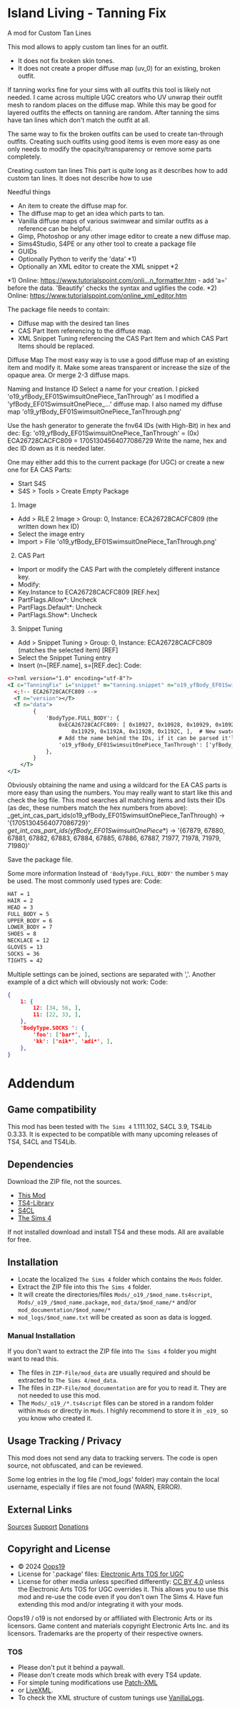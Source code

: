 # Island Living - Tanning Fix 

A mod for Custom Tan Lines

This mod allows to apply custom tan lines for an outfit.
* It does not fix broken skin tones.
* It does not create a proper diffuse map (uv_0) for an existing, broken outfit.

If tanning works fine for your sims with all outfits this tool is likely not needed. I came across multiple UGC creators who UV unwrap their outfit mesh to random places on the diffuse map. While this may be good for layered outfits the effects on tanning are random. After tanning the sims have tan lines which don't match the outfit at all.

The same way to fix the broken outfits can be used to create tan-through outfits. Creating such outfits using good items is even more easy as one only needs to modify the opacity/transparency or remove some parts completely.

Creating custom tan lines
This part is quite long as it describes how to add custom tan lines. It does not describe how to use

Needful things
* An item to create the diffuse map for.
* The diffuse map to get an idea which parts to tan.
* Vanilla diffuse maps of various swimwear and similar outfits as a reference can be helpful.
* Gimp, Photoshop or any other image editor to create a new diffuse map.
* Sims4Studio, S4PE or any other tool to create a package file
* GUIDs
* Optionally Python to verify the 'data' *1)
* Optionally an XML editor to create the XML snippet *2

*1) Online: https://www.tutorialspoint.com/onli...n_formatter.htm - add 'a=' before the data. 'Beautify' checks the syntax and uglifies the code.
*2) Online: https://www.tutorialspoint.com/online_xml_editor.htm

The package file needs to contain:
* Diffuse map with the desired tan lines
* CAS Part Item referencing to the diffuse map.
* XML Snippet Tuning referencing the CAS Part Item and which CAS Part Items should be replaced.

Diffuse Map
The most easy way is to use a good diffuse map of an existing item and modify it. Make some areas transparent or increase the size of the opaque area.
Or merge 2-3 diffuse maps.

Naming and Instance ID
Select a name for your creation. I picked 'o19_yfBody_EF01SwimsuitOnePiece_TanThrough' as I modified a 'yfBody_EF01SwimsuitOnePiece_...' diffuse map.
I also named my diffuse map 'o19_yfBody_EF01SwimsuitOnePiece_TanThrough.png'

Use the hash generator to generate the fnv64 IDs (with High-Bit) in hex and dec:
Eg: 'o19_yfBody_EF01SwimsuitOnePiece_TanThrough' = (0x) ECA26728CACFC809 = 17051304564077086729
Write the name, hex and dec ID down as it is needed later.

One may either add this to the current package (for UGC) or create a new one for EA CAS Parts:
* Start S4S
* S4S > Tools > Create Empty Package

1) Image
* Add > RLE 2 Image > Group: 0, Instance: ECA26728CACFC809 (the written down hex ID)
* Select the image entry
* Import > File 'o19_yfBody_EF01SwimsuitOnePiece_TanThrough.png'

2) CAS Part
* Import or modify the CAS Part with the completely different instance key.
* Modify:
* Key.Instance to ECA26728CACFC809 [REF.hex]
* PartFlags.Allow*: Uncheck
* PartFlags.Default*: Uncheck
* PartFlags.Show*: Uncheck

3) Snippet Tuning
* Add > Snippet Tuning > Group: 0, Instance: ECA26728CACFC809 (matches the selected item) [REF]
* Select the Snippet Tuning entry
* Insert (n~[REF.name], s=[REF.dec]:
Code:
```xml
<>?xml version="1.0" encoding="utf-8"?>
<I c="TanningFix" i="snippet" m="tanning.snippet" n="o19_yfBody_EF01SwimsuitOnePiece_TanThrough" s="17051304564077086729">
  <;!-- ECA26728CACFC809 -->
  <T n="version"></T>
  <T n="data">
        {
            'BodyType.FULL_BODY': {
                0xECA26728CACFC809: [ 0x10927, 0x10928, 0x10929, 0x1092A, 0x1092B, 0x1092C, 0x1092D, 0x1092E, 0x1092F,
                    0x11929, 0x1192A, 0x1192B, 0x1192C, ],  # New swatches
                # Add the name behind the IDs, if it can be parsed it'll replace the line above
                'o19_yfBody_EF01SwimsuitOnePiece_TanThrough': ['yfBody_EF01SwimsuitOnePiece_*', ],
            },
        }
    </T>
</I>
```


Obviously obtaining the name and using a wildcard for the EA CAS parts is more easy than using the numbers. You may really want to start like this and check the log file. This mod searches all matching items and lists their IDs (as dec, these numbers match the hex numbers from above):
_get_int_cas_part_ids(o19_yfBody_EF01SwimsuitOnePiece_TanThrough) -> '{17051304564077086729}'
_get_int_cas_part_ids(yfBody_EF01SwimsuitOnePiece_*) -> '{67879, 67880, 67881, 67882, 67883, 67884, 67885, 67886, 67887, 71977, 71978, 71979, 71980}'


Save the package file.

Some more information
Instead of `'BodyType.FULL_BODY'` the number `5` may be used. The most commonly used types are:
Code:
```sh
HAT = 1
HAIR = 2
HEAD = 3
FULL_BODY = 5
UPPER_BODY = 6
LOWER_BODY = 7
SHOES = 8
NECKLACE = 12
GLOVES = 13
SOCKS = 36
TIGHTS = 42
```


Multiple settings can be joined, sections are separated with ','.
Another example of a dict which will obviously not work:
Code:
```json
{
    1: {
        12: [34, 56, ],
        11: [22, 33, ],
    },
    'BodyType.SOCKS ': {
        'foo': ['bar*', ],
        'kk': ['nik*', 'adi*', ],
    },
}
```


# Addendum

## Game compatibility
This mod has been tested with `The Sims 4` 1.111.102, S4CL 3.9, TS4Lib 0.3.33.
It is expected to be compatible with many upcoming releases of TS4, S4CL and TS4Lib.

## Dependencies
Download the ZIP file, not the sources.
* [This Mod](../../releases/latest)
* [TS4-Library](https://github.com/Oops19/TS4-Library/releases/latest)
* [S4CL](https://github.com/ColonolNutty/Sims4CommunityLibrary/releases/latest)
* [The Sims 4](https://www.ea.com/games/the-sims/the-sims-4)

If not installed download and install TS4 and these mods.
All are available for free.

## Installation
* Locate the localized `The Sims 4` folder which contains the `Mods` folder.
* Extract the ZIP file into this `The Sims 4` folder.
* It will create the directories/files `Mods/_o19_/$mod_name.ts4script`, `Mods/_o19_/$mod_name.package`, `mod_data/$mod_name/*` and/or `mod_documentation/$mod_name/*`
* `mod_logs/$mod_name.txt` will be created as soon as data is logged.

### Manual Installation
If you don't want to extract the ZIP file into `The Sims 4` folder you might want to read this. 
* The files in `ZIP-File/mod_data` are usually required and should be extracted to `The Sims 4/mod_data`.
* The files in `ZIP-File/mod_documentation` are for you to read it. They are not needed to use this mod.
* The `Mods/_o19_/*.ts4script` files can be stored in a random folder within `Mods` or directly in `Mods`. I highly recommend to store it in `_o19_` so you know who created it.

## Usage Tracking / Privacy
This mod does not send any data to tracking servers. The code is open source, not obfuscated, and can be reviewed.

Some log entries in the log file ('mod_logs' folder) may contain the local username, especially if files are not found (WARN, ERROR).

## External Links
[Sources](https://github.com/Oops19/)
[Support](https://discord.gg/d8X9aQ3jbm)
[Donations](https://www.patreon.com/o19)

## Copyright and License
* © 2024 [Oops19](https://github.com/Oops19)
* License for '.package' files: [Electronic Arts TOS for UGC](https://tos.ea.com/legalapp/WEBTERMS/US/en/PC/)  
* License for other media unless specified differently: [CC BY 4.0](https://creativecommons.org/licenses/by/4.0/) unless the Electronic Arts TOS for UGC overrides it.
This allows you to use this mod and re-use the code even if you don't own The Sims 4.
Have fun extending this mod and/or integrating it with your mods.

Oops19 / o19 is not endorsed by or affiliated with Electronic Arts or its licensors.
Game content and materials copyright Electronic Arts Inc. and its licensors. 
Trademarks are the property of their respective owners.

### TOS
* Please don't put it behind a paywall.
* Please don't create mods which break with every TS4 update.
* For simple tuning modifications use [Patch-XML](https://github.com/Oops19/TS4-PatchXML) 
* or [LiveXML](https://github.com/Oops19/TS4-LiveXML).
* To check the XML structure of custom tunings use [VanillaLogs](https://github.com/Oops19/TS4-VanillaLogs).
